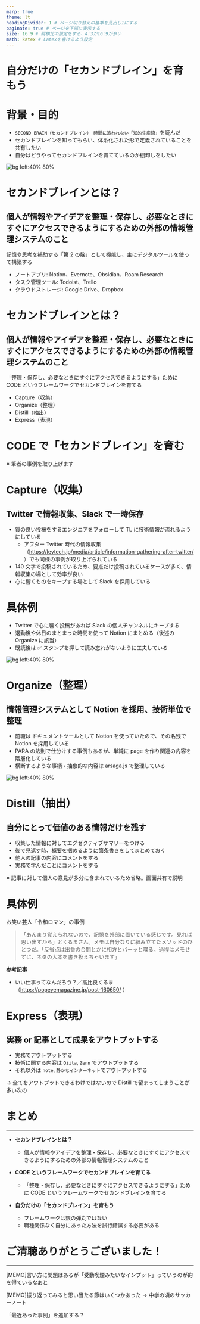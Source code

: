 ```yaml
---
marp: true
theme: lt
headingDivider: 1 # ページ切り替えの基準を見出し1にする
paginate: true # ページを下部に表示する
size: 16:9 # 縦横比の設定をする、4:3か16:9が多い
math: katex # Latexを書けるよう設定
---
```


# 自分だけの「セカンドブレイン」を育もう

# 背景・目的

- `SECOND BRAIN（セカンドブレイン）　時間に追われない「知的生産術」`を読んだ
- セカンドブレインを知ってもらい、体系化された形で定義されていることを共有したい
- 自分はどうやってセカンドブレインを育てているのか棚卸しをしたい

![bg left:40% 80%](../assets/images/20250104/sample4.jpg)

# セカンドブレインとは？

## 個人が情報やアイデアを整理・保存し、必要なときにすぐにアクセスできるようにするための外部の情報管理システムのこと

記憶や思考を補助する「第 2 の脳」として機能し、主にデジタルツールを使って構築する

- ノートアプリ: Notion、Evernote、Obsidian、Roam Research
- タスク管理ツール: Todoist、Trello
- クラウドストレージ: Google Drive、Dropbox

# セカンドブレインとは？

## 個人が情報やアイデアを<span>整理・保存し、必要なときにすぐにアクセスできるようにする</span>ための外部の情報管理システムのこと

「整理・保存し、必要なときにすぐにアクセスできるようにする」ために CODE というフレームワークでセカンドブレインを育てる

- Capture（収集）
- Organize（整理）
- Distill（抽出）
- Express（表現）

# CODE で「セカンドブレイン」を育む

※ 筆者の事例を取り上げます

# Capture（収集）

## Twitter で情報収集、Slack で一時保存

- 質の良い投稿をするエンジニアをフォローして TL に技術情報が流れるようにしている
  - アフター Twitter 時代の情報収集（https://levtech.jp/media/article/information-gathering-after-twitter/ ）でも同様の事例が取り上げられている
- 140 文字で投稿されているため、要点だけ投稿されているケースが多く、情報収集の場として効率が良い
- 心に響くものをキープする場として Slack を採用している

# 具体例

- Twitter で心に響く投稿があれば Slack の個人チャンネルにキープする
- 退勤後や休日のまとまった時間を使って Notion にまとめる（後述の Organize に該当）
- 既読後は ✅ スタンプを押して読み忘れがないように工夫している

![bg left:40% 80%](../assets/images/20250104/sample2.png)

# Organize（整理）

## 情報管理システムとして Notion を採用、技術単位で整理

- 前職は ドキュメントツールとして Notion を使っていたので、その名残で Notion を採用している
- PARA の法則で仕分けする事例もあるが、単純に page を作り関連の内容を階層化している
- 横断するような事柄・抽象的な内容は arsaga.js で整理している

![bg left:40% 80%](../assets/images/20250104/sample3.png)

# Distill（抽出）

## 自分にとって価値のある情報だけを残す

- 収集した情報に対してエグゼクティブサマリーをつける
- 後で見返す時、概要を掴めるように箇条書きをしてまとめておく
- 他人の記事の内容にコメントをする
- 実務で学んだことにコメントをする

※ 記事に対して個人の意見が多分に含まれているため省略。画面共有で説明

# 具体例

お笑い芸人「令和ロマン」の事例

> 「あんまり覚えられないので、記憶を外部に置いている感じです。見れば思い出すから」とくるまさん。メモは自分なりに組み立てたメソッドのひとつだ。「反省点は出番の合間とかに相方とバーッと喋る。過程はメモせずに、ネタの大本を書き換えちゃいます」

**参考記事**

- いい仕事ってなんだろう？／高比良くるま（https://popeyemagazine.jp/post-160650/ ）

# Express（表現）

## 実務 or 記事として成果をアウトプットする

- 実務でアウトプットする
- 技術に関する内容は `Qiita`, `Zenn` でアウトプットする
- それ以外は `note`, `静かなインターネット`でアウトプットする

-> 全てをアウトプットできるわけではないので Distill で留まってしまうことが多い次の

# まとめ

---

- **セカンドブレインとは？**

  - 個人が情報やアイデアを整理・保存し、必要なときにすぐにアクセスできるようにするための外部の情報管理システムのこと

- **CODE というフレームワークでセカンドブレインを育てる**
  - 「整理・保存し、必要なときにすぐにアクセスできるようにする」ために CODE というフレームワークでセカンドブレインを育てる
- **<span>自分だけの「セカンドブレイン」を育もう</span>**
  - フレームワークは銀の弾丸ではない
  - 職種関係なく自分にあった方法を試行錯誤する必要がある

# ご清聴ありがとうございました！

---

[MEMO]言い方に問題はあるが「受動喫煙みたいなインプット」っていうのが的を得ているなあと

[MEMO]振り返ってみると思い当たる節はいくつかあった -> 中学の頃のサッカーノート

「最近あった事例」を追加する？
